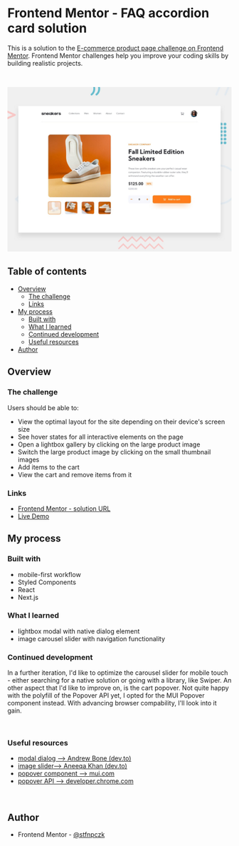 # Frontend Mentor - FAQ accordion card solution

This is a solution to the [E-commerce product page challenge on Frontend Mentor](https://www.frontendmentor.io/challenges/ecommerce-product-page-UPsZ9MJp6). Frontend Mentor challenges help you improve your coding skills by building realistic projects.

<br>

![](./public/desktop-preview.jpg)

## Table of contents

- [Overview](#overview)
  - [The challenge](#the-challenge)
  - [Links](#links)
- [My process](#my-process)
  - [Built with](#built-with)
  - [What I learned](#what-i-learned)
  - [Continued development](#continued-development)
  - [Useful resources](#useful-resources)
- [Author](#author)

## Overview

### The challenge

Users should be able to:

- View the optimal layout for the site depending on their device's screen size
- See hover states for all interactive elements on the page
- Open a lightbox gallery by clicking on the large product image
- Switch the large product image by clicking on the small thumbnail images
- Add items to the cart
- View the cart and remove items from it

### Links

- [Frontend Mentor - solution URL](https://www.frontendmentor.io/profile/stfnpczk)
- [Live Demo](https://ecommerce-product-page-phi-orcin.vercel.app/)

## My process

### Built with

- mobile-first workflow
- Styled Components
- React
- Next.js

### What I learned

- lightbox modal with native dialog element
- image carousel slider with navigation functionality

### Continued development

In a further iteration, I'd like to optimize the carousel slider for mobile touch - either searching for a native solution or going with a library, like Swiper. An other aspect that I'd like to improve on, is the cart popover. Not quite happy with the polyfill of the Popover API yet, I opted for the MUI Popover component instead. With advancing browser compability, I'll look into it gain.

<br>

### Useful resources

- [modal dialog --> Andrew Bone (dev.to)](https://dev.to/link2twenty/react-using-native-dialogs-to-make-a-modal-popup-4b25)
- [image slider--> Aneeqa Khan (dev.to)](https://dev.to/aneeqakhan/building-an-image-slider-with-smooth-scrolling-using-react-1jdb)
- [popover component --> mui.com](https://mui.com/material-ui/react-popover/)
- [popover API --> developer.chrome.com](https://developer.chrome.com/blog/introducing-popover-api)

<br>

## Author

- Frontend Mentor - [@stfnpczk](https://www.frontendmentor.io/profile/stfnpczk)
